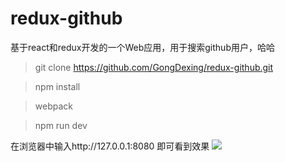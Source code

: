 # redux-github
基于react和redux开发的一个Web应用，用于搜索github用户，哈哈

> git clone https://github.com/GongDexing/redux-github.git

> npm install

> webpack

> npm run dev

在浏览器中输入http://127.0.0.1:8080 即可看到效果
![](redux-github.gif)
